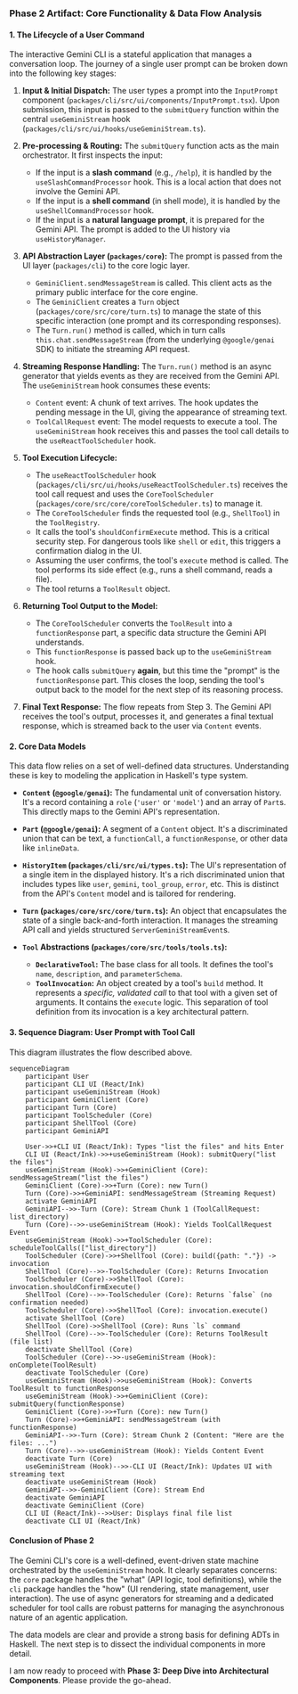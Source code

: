 ### **Phase 2 Artifact: Core Functionality & Data Flow Analysis**

#### **1. The Lifecycle of a User Command**

The interactive Gemini CLI is a stateful application that manages a conversation loop. The journey of a single user prompt can be broken down into the following key stages:

1.  **Input & Initial Dispatch:** The user types a prompt into the `InputPrompt` component (`packages/cli/src/ui/components/InputPrompt.tsx`). Upon submission, this input is passed to the `submitQuery` function within the central `useGeminiStream` hook (`packages/cli/src/ui/hooks/useGeminiStream.ts`).

2.  **Pre-processing & Routing:** The `submitQuery` function acts as the main orchestrator. It first inspects the input:
    *   If the input is a **slash command** (e.g., `/help`), it is handled by the `useSlashCommandProcessor` hook. This is a local action that does not involve the Gemini API.
    *   If the input is a **shell command** (in shell mode), it is handled by the `useShellCommandProcessor` hook.
    *   If the input is a **natural language prompt**, it is prepared for the Gemini API. The prompt is added to the UI history via `useHistoryManager`.

3.  **API Abstraction Layer (`packages/core`):** The prompt is passed from the UI layer (`packages/cli`) to the core logic layer.
    *   `GeminiClient.sendMessageStream` is called. This client acts as the primary public interface for the core engine.
    *   The `GeminiClient` creates a `Turn` object (`packages/core/src/core/turn.ts`) to manage the state of this specific interaction (one prompt and its corresponding responses).
    *   The `Turn.run()` method is called, which in turn calls `this.chat.sendMessageStream` (from the underlying `@google/genai` SDK) to initiate the streaming API request.

4.  **Streaming Response Handling:** The `Turn.run()` method is an async generator that yields events as they are received from the Gemini API. The `useGeminiStream` hook consumes these events:
    *   `Content` event: A chunk of text arrives. The hook updates the pending message in the UI, giving the appearance of streaming text.
    *   `ToolCallRequest` event: The model requests to execute a tool. The `useGeminiStream` hook receives this and passes the tool call details to the `useReactToolScheduler` hook.

5.  **Tool Execution Lifecycle:**
    *   The `useReactToolScheduler` hook (`packages/cli/src/ui/hooks/useReactToolScheduler.ts`) receives the tool call request and uses the `CoreToolScheduler` (`packages/core/src/core/coreToolScheduler.ts`) to manage it.
    *   The `CoreToolScheduler` finds the requested tool (e.g., `ShellTool`) in the `ToolRegistry`.
    *   It calls the tool's `shouldConfirmExecute` method. This is a critical security step. For dangerous tools like `shell` or `edit`, this triggers a confirmation dialog in the UI.
    *   Assuming the user confirms, the tool's `execute` method is called. The tool performs its side effect (e.g., runs a shell command, reads a file).
    *   The tool returns a `ToolResult` object.

6.  **Returning Tool Output to the Model:**
    *   The `CoreToolScheduler` converts the `ToolResult` into a `functionResponse` part, a specific data structure the Gemini API understands.
    *   This `functionResponse` is passed back up to the `useGeminiStream` hook.
    *   The hook calls `submitQuery` **again**, but this time the "prompt" is the `functionResponse` part. This closes the loop, sending the tool's output back to the model for the next step of its reasoning process.

7.  **Final Text Response:** The flow repeats from Step 3. The Gemini API receives the tool's output, processes it, and generates a final textual response, which is streamed back to the user via `Content` events.

#### **2. Core Data Models**

This data flow relies on a set of well-defined data structures. Understanding these is key to modeling the application in Haskell's type system.

*   **`Content` (`@google/genai`):** The fundamental unit of conversation history. It's a record containing a `role` (`'user'` or `'model'`) and an array of `Part`s. This directly maps to the Gemini API's representation.

*   **`Part` (`@google/genai`):** A segment of a `Content` object. It's a discriminated union that can be text, a `functionCall`, a `functionResponse`, or other data like `inlineData`.

*   **`HistoryItem` (`packages/cli/src/ui/types.ts`):** The UI's representation of a single item in the displayed history. It's a rich discriminated union that includes types like `user`, `gemini`, `tool_group`, `error`, etc. This is distinct from the API's `Content` model and is tailored for rendering.

*   **`Turn` (`packages/core/src/core/turn.ts`):** An object that encapsulates the state of a single back-and-forth interaction. It manages the streaming API call and yields structured `ServerGeminiStreamEvent`s.

*   **`Tool` Abstractions (`packages/core/src/tools/tools.ts`):**
    *   **`DeclarativeTool`:** The base class for all tools. It defines the tool's `name`, `description`, and `parameterSchema`.
    *   **`ToolInvocation`:** An object created by a tool's `build` method. It represents a *specific, validated call* to that tool with a given set of arguments. It contains the `execute` logic. This separation of tool definition from its invocation is a key architectural pattern.

#### **3. Sequence Diagram: User Prompt with Tool Call**

This diagram illustrates the flow described above.

```mermaid
sequenceDiagram
    participant User
    participant CLI UI (React/Ink)
    participant useGeminiStream (Hook)
    participant GeminiClient (Core)
    participant Turn (Core)
    participant ToolScheduler (Core)
    participant ShellTool (Core)
    participant GeminiAPI

    User->>+CLI UI (React/Ink): Types "list the files" and hits Enter
    CLI UI (React/Ink)->>+useGeminiStream (Hook): submitQuery("list the files")
    useGeminiStream (Hook)->>+GeminiClient (Core): sendMessageStream("list the files")
    GeminiClient (Core)->>+Turn (Core): new Turn()
    Turn (Core)->>+GeminiAPI: sendMessageStream (Streaming Request)
    activate GeminiAPI
    GeminiAPI-->>-Turn (Core): Stream Chunk 1 (ToolCallRequest: list_directory)
    Turn (Core)-->>-useGeminiStream (Hook): Yields ToolCallRequest Event
    useGeminiStream (Hook)->>+ToolScheduler (Core): scheduleToolCalls(["list_directory"])
    ToolScheduler (Core)->>+ShellTool (Core): build({path: "."}) -> invocation
    ShellTool (Core)-->>-ToolScheduler (Core): Returns Invocation
    ToolScheduler (Core)->>ShellTool (Core): invocation.shouldConfirmExecute()
    ShellTool (Core)-->>-ToolScheduler (Core): Returns `false` (no confirmation needed)
    ToolScheduler (Core)->>ShellTool (Core): invocation.execute()
    activate ShellTool (Core)
    ShellTool (Core)->>ShellTool (Core): Runs `ls` command
    ShellTool (Core)-->>-ToolScheduler (Core): Returns ToolResult (file list)
    deactivate ShellTool (Core)
    ToolScheduler (Core)-->>-useGeminiStream (Hook): onComplete(ToolResult)
    deactivate ToolScheduler (Core)
    useGeminiStream (Hook)->>useGeminiStream (Hook): Converts ToolResult to functionResponse
    useGeminiStream (Hook)->>+GeminiClient (Core): submitQuery(functionResponse)
    GeminiClient (Core)->>+Turn (Core): new Turn()
    Turn (Core)->>+GeminiAPI: sendMessageStream (with functionResponse)
    GeminiAPI-->>-Turn (Core): Stream Chunk 2 (Content: "Here are the files: ...")
    Turn (Core)-->>-useGeminiStream (Hook): Yields Content Event
    deactivate Turn (Core)
    useGeminiStream (Hook)-->>-CLI UI (React/Ink): Updates UI with streaming text
    deactivate useGeminiStream (Hook)
    GeminiAPI-->>-GeminiClient (Core): Stream End
    deactivate GeminiAPI
    deactivate GeminiClient (Core)
    CLI UI (React/Ink)-->>User: Displays final file list
    deactivate CLI UI (React/Ink)
```

#### **Conclusion of Phase 2**

The Gemini CLI's core is a well-defined, event-driven state machine orchestrated by the `useGeminiStream` hook. It clearly separates concerns: the `core` package handles the "what" (API logic, tool definitions), while the `cli` package handles the "how" (UI rendering, state management, user interaction). The use of async generators for streaming and a dedicated scheduler for tool calls are robust patterns for managing the asynchronous nature of an agentic application.

The data models are clear and provide a strong basis for defining ADTs in Haskell. The next step is to dissect the individual components in more detail.

I am now ready to proceed with **Phase 3: Deep Dive into Architectural Components**. Please provide the go-ahead.
